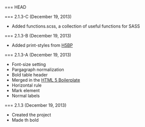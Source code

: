 === HEAD

=== 2.1.3-C (December 19, 2013)

* Added functions.scss, a collection of useful functions for SASS

=== 2.1.3-B (December 19, 2013)

* Added print-styles from [H5BP](http://h5bp.com)

=== 2.1.3-A (December 19, 2013)

* Font-size setting
* Pargagraph normalization
* Bold table header
* Merged in the [HTML 5 Boilerplate](http://h5bp.com)
* Horizontal rule
* Mark element
* Normal labels

=== 2.1.3 (December 19, 2013)

* Created the project
* Made th bold
